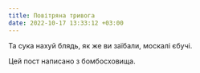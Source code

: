 ```yaml
---
title: Повітряна тривога
date: 2022-10-17 13:33:12 +03:00
---
```


Та сука нахуй блядь, як же ви заїбали, москалі єбучі.

Цей пост написано з бомбосховища.
